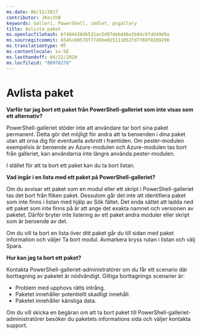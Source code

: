 ```yaml
---
ms.date: 06/12/2017
contributor: JKeithB
keywords: Galleri, PowerShell, cmdlet, psgallery
title: Avlista paket
ms.openlocfilehash: b7404420db531ac5d97debd46e1b84c6fdd49d9a
ms.sourcegitcommit: 6545c60578f7745be015111052fd7769f8289296
ms.translationtype: MT
ms.contentlocale: sv-SE
ms.lasthandoff: 04/22/2020
ms.locfileid: "80978278"
---
```

# <a name="unlisting-packages"></a>Avlista paket

**Varför tar jag bort ett paket från PowerShell-galleriet som inte visas som ett alternativ?**

PowerShell-galleriet stöder inte att användare tar bort sina paket permanent.
Detta gör det möjligt för andra att ta beroenden i dina paket utan att oroa dig för eventuella avbrott i framtiden.
Om pester-modulen exempelvis är beroende av Azure-modulen och Azure-modulen tas bort från galleriet, kan användarna inte längre använda pester-modulen.

I stället för att ta bort ett paket kan du ta bort listan.

**Vad ingår i en lista med ett paket på PowerShell-galleriet?**

Om du avvisar ett paket som en modul eller ett skript i PowerShell-galleriet tas det bort från fliken paket. Dessutom går det inte att identifiera paket som inte finns i listan med hjälp av Sök fältet.
Det enda sättet att ladda ned ett paket som inte finns på är att ange det exakta namnet och versionen av paketet.
Därför bryter inte listering av ett paket andra moduler eller skript som är beroende av det.

Om du vill ta bort en lista över ditt paket går du till sidan med paket information och väljer Ta bort modul. Avmarkera kryss rutan i listan och välj Spara.

**Hur kan jag ta bort ett paket?**

Kontakta PowerShell-galleriet-administratörer om du får ett scenario där borttagning av paketet är nödvändigt.
Giltiga borttagnings scenarier är:
- Problem med upphovs rätts intrång.
- Paketet innehåller potentiellt skadligt innehåll.
- Paketet innehåller känsliga data.

Om du vill skicka en begäran om att ta bort paket till PowerShell-galleriet-administratörer besöker du paketets informations sida och väljer kontakta support.
